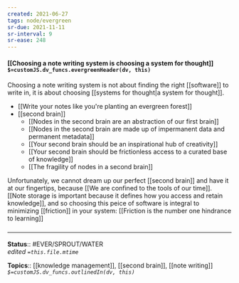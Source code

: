 ```yaml
---
created: 2021-06-27
tags: node/evergreen
sr-due: 2021-11-11
sr-interval: 9
sr-ease: 248
---
```


#### [[Choosing a note writing system is choosing a system for thought]] `$=customJS.dv_funcs.evergreenHeader(dv, this)`

Choosing a note writing system is not about finding the right [[software]] to write in, it is about choosing [[systems for thought|a system for thought]].

- [[Write your notes like you're planting an evergreen forest]]
- [[second brain]]
	- [[Nodes in the second brain are an abstraction of our first brain]]
	- [[Nodes in the second brain are made up of impermanent data and permanent metadata]]
	- [[Your second brain should be an inspirational hub of creativity]]
	- [[Your second brain should be frictionless access to a curated base of knowledge]]
	- [[The fragility of nodes in a second brain]]

Unfortunately, we cannot dream up our perfect [[second brain]] and have it at our fingertips, because [[We are confined to the tools of our time]]. [[Note storage is important because it defines how you access and retain knowledge]], and so choosing this peice of software is integral to minimizing [[friction]] in your system: [[Friction is the number one hindrance to learning]]



### <hr class="footnote"/>

**Status**:: #EVER/SPROUT/WATER  
*edited `=this.file.mtime`*

**Topics**:: [[knowledge management]], [[second brain]], [[note writing]]
*`$=customJS.dv_funcs.outlinedIn(dv, this)`*

[^1]: which will probably just be your best option [The best note-taking app of 2021 | Capiche](https://capiche.com/e/best-note-taking-app-2021)